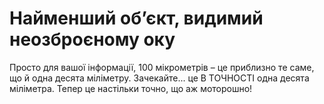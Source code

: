 # Найменший об’єкт, видимий неозброєному оку

Просто для вашої інформації, 100 мікрометрів – це приблизно те саме, що й одна
десята міліметру. Зачекайте... це В ТОЧНОСТІ одна десята міліметра. Тепер це
настільки точно, що аж моторошно!
